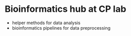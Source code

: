 # Bioinformatics hub at CP lab
- helper methods for data analysis
- bioinformatics pipelines for data preprocessing
